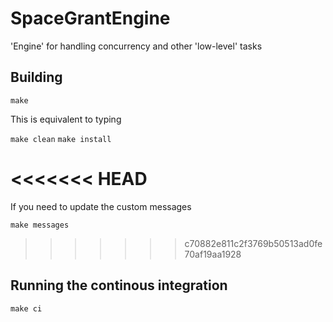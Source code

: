 # SpaceGrantEngine
'Engine' for handling concurrency and other 'low-level' tasks 

## Building
`make`

This is equivalent to typing

`make clean`
`make install`

<<<<<<< HEAD
=======
If you need to update the custom messages

`make messages`  

>>>>>>> c70882e811c2f3769b50513ad0fe70af19aa1928
## Running the continous integration
`make ci`
